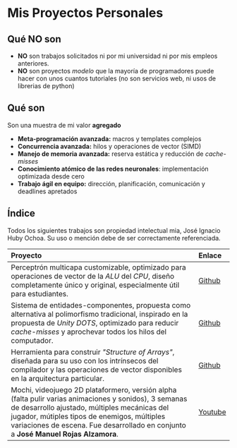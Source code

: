 # Mis Proyectos Personales

## Qué NO son

- **NO** son trabajos solicitados ni por mi universidad ni por mis empleos anteriores.
- **NO** son proyectos *modelo* que la mayoría de programadores puede hacer con unos cuantos tutoriales (no son servicios web, ni usos de librerias de python)

## Qué son

Son una muestra de mi valor **agregado**
- **Meta-programación avanzada:** macros y templates complejos
- **Concurrencia avanzada:** hilos y operaciones de vector (SIMD)
- **Manejo de memoria avanzada:** reserva estática y reducción de *cache-misses*
- **Conocimiento atómico de las redes neuronales**: implementación optimizada desde cero
- **Trabajo ágil en equipo:** dirección, planificación, comunicación y deadlines apretados
  
## Índice

Todos los siguientes trabajos son propiedad intelectual mia, José Ignacio Huby Ochoa. Su uso o mención debe de ser correctamente referenciada. 

| Proyecto | Enlace |
|:-------------- |:-------------- |
| Perceptrón multicapa customizable, optimizado para operaciones de vector de la *ALU* del *CPU*, diseño completamente único y original, especialmente útil para estudiantes.  | [Github](https://github.com/nutax/simple_neural_network)        |
| Sistema de entidades-componentes, propuesta como alternativa al polimorfismo tradicional, inspirado en la propuesta de *Unity DOTS*, optimizado para reducir *cache-misses* y aprochevar todos los hilos del computador.         | [Github](https://github.com/nutax/DOTS_beginner)        |
| Herramienta para construir *"Structure of Arrays"*, diseñada para su uso con los intrínsecos del compilador y las operaciones de vector disponibles en la arquitectura particular.          | [Github](https://github.com/username/repository)        |
| Mochi, videojuego 2D plataformero, versión alpha (falta pulir varias animaciones y sonidos), 3 semanas de desarrollo ajustado, múltiples mecánicas del jugador, mútiples tipos de enemigos, múltiples variaciones de escena. Fue desarrollado en conjunto a **José Manuel Rojas Alzamora**.       | [Youtube](https://www.youtube.com/watch?v=_-wvX9KpQJ0)        |